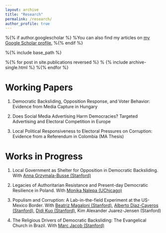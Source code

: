 ```yaml
---
layout: archive
title: "Research"
permalink: /research/
author_profile: true
---
```


%{% if author.googlescholar %}
  %You can also find my articles on <u><a href="{{author.googlescholar}}">my Google Scholar profile</a>.</u>
%{% endif %}

%{% include base_path %}

%{% for post in site.publications reversed %}
%  {% include archive-single.html %}
%{% endfor %}

# Working Papers

1. Democratic Backsliding, Opposition Response, and Voter Behavior: Evidence from Media Capture in Hungary

2. Does Social Media Advertising Harm Democracies? Targeted Advertising and Electoral Competition in Europe

3. Local Political Responsiveness to Electoral Pressures on Corruption: Evidence from a Referendum in Colombia (MA Thesis)


# Works in Progress

1. Local Government as Shelter for Opposition in Democratic Backsliding. With [Anna Grzymala-Busse (Stanford)](https://amgbusse.stanford.edu)

2. Legacies of Authoritarian Resistance and Present-day Democratic Resilience in Poland. With [Monika Nalepa
(UChicago)](https://www.monikanalepa.com)

3. Populism and Corruption: A Lab-in-the-field Experiment at the US-Mexico Border. With [Beatriz Magaloni (Stanford)](http://bmagaloni.com), [Alberto Diaz-Cayeros (Stanford)](https://www.albertodiazcayeros.org), [Didi Kuo (Stanford)](https://www.jdkuo.org), Kim Alexander Juarez-Jensen (Stanford)

4. The Religious Drivers of Democratic Backsliding: The Evangelical Church in Brazil. With [Marc Jacob (Stanford)](https://www.marc-s-jacob.com)
